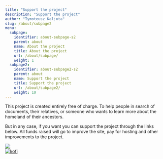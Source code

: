 ```yaml
---
title: "Support the project"
description: "Support the project"
author: "Tymoteusz Kaljuta"
slug: /about/subpage2
menu:
  subpage:
    identifier: about-subpage-s2
    parent: about
    name: About the project
    title: About the project
    url: /about/subpage/
    weight: 1
  subpage2:
    identifier: about-subpage2-s2
    parent: about
    name: Support the project
    title: Support the project
    url: /about/subpage2/
    weight: 10
---
```


This project is created entirely free of charge. To help people in search of documents, their relatives, or someone who wants to learn more about the homeland of their ancestors. 

But in any case, if you want you can support the project through the links below. All funds raised will go to improve the site, pay for hosting and other improvements to the project.

[<img src="https://i.ibb.co/cNy45h6/paypal.png">](https://paypal.me/EsFrPls?country.x=PL&locale.x=en_US)
<br>
<a href="https://ibb.co/kBxtQ2S"><img src="https://i.ibb.co/KhXJFxr/kogi.jpg" alt="kofi" border="0"></a>


